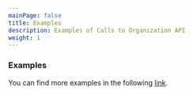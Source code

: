 ```yaml
---
mainPage: false
title: Examples
description: Examples of Calls to Organization API
weight: 1
---
```


### Examples

You can find more examples in the following [link](/docs/general/examples.html).
